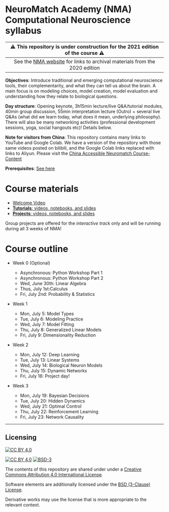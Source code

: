 # NeuroMatch Academy (NMA) Computational Neuroscience syllabus

| :warning: This repository is under construction for the 2021 edition of the course :warning:
| :---: |
| See the [NMA website](https://academy.neuromatch.io/nma2020/course-materials) for links to archival materials from the 2020 edition |

**Objectives**: Introduce traditional and emerging computational neuroscience tools, their complementarity, and what they can tell us about the brain. A main focus is on modeling choices, model creation, model evaluation and understanding how they relate to biological questions.

**Day structure**: Opening keynote, 3h15min lecture/live Q&A/tutorial modules, 40min group discussion, 55min interpretation lecture (Outro) + several live Q&As (what did we learn today, what does it mean, underlying philosophy). There will also be many networking activities (professional development sessions, yoga, social hangouts etc)! Details below.

**Note for visitors from China**: This repository contains many links to YouTube and Google Colab. We have a version of the repository with those same videos posted on bilibili, and the Google Colab links replaced with links to Aliyun. Please visit the [China Accessible Neuromatch Course-Content](https://github.com/erlichlab/course-content/)

**Prerequisites**: [See here](https://github.com/NeuromatchAcademy/precourse)

# Course materials

- [Welcome Video](https://youtu.be/s4kBB1OMs0Q)
- [**Tutorials**: videos, notebooks, and slides](./tutorials/README.md)
- [**Projects**: videos, notebooks, and slides](./projects/README.md)

Group projects are offered for the *interactive track* only and will be running during all 3 weeks of NMA!

# Course outline

* Week 0 (Optional)
    * Asynchronous: Python Workshop Part 1
    * Asynchronous: Python Workshop Part 2
    * Wed, June 30th: Linear Algebra
    * Thus, July 1st:Calculus
    * Fri, July 2nd: Probability & Statistics 
    
* Week 1
    * Mon, July 5: Model Types
    * Tue, July 6: Modeling Practice
    * Wed, July 7: Model Fitting
    * Thu, July 8: Generalized Linear Models
    * Fri, July 9: Dimensionality Reduction
     
* Week 2
    * Mon, July 12: Deep Learning
    * Tue, July 13: Linear Systems
    * Wed, July 14: Biological Neuron Models
    * Thu, July 15: Dynamic Networks
    * Fri, July 16: Project day!
    
* Week 3
    * Mon, July 19: Bayesian Decisions
    * Tue, July 20: Hidden Dynamics
    * Wed, July 21: Optimal Control
    * Thu, July 22: Reinforcement Learning
    * Fri, July 23: Network Causality


----

## Licensing

[![CC BY 4.0][cc-by-image]][cc-by]

[![CC BY 4.0][cc-by-shield]][cc-by] [![BSD-3][bsd-3-shield]][bsd-3]

The contents of this repository are shared under under a [Creative Commons Attribution 4.0 International License][cc-by].

Software elements are additionally licensed under the [BSD (3-Clause) License][bsd-3].

Derivative works may use the license that is more appropriate to the relevant context.

[cc-by]: http://creativecommons.org/licenses/by/4.0/
[cc-by-image]: https://i.creativecommons.org/l/by/4.0/88x31.png
[cc-by-shield]: https://img.shields.io/badge/License-CC%20BY%204.0-lightgrey.svg

[bsd-3]: https://opensource.org/licenses/BSD-3-Clause
[bsd-3-shield]: https://camo.githubusercontent.com/9b9ea65d95c9ef878afa1987df65731d47681336/68747470733a2f2f696d672e736869656c64732e696f2f707970692f6c2f736561626f726e2e737667
